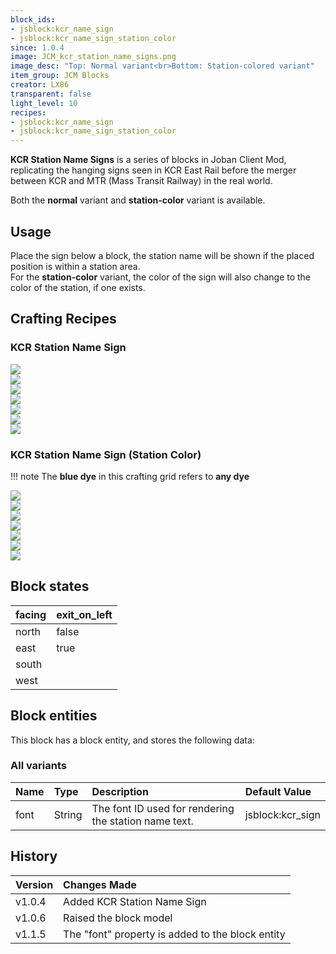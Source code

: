 ```yaml
---
block_ids:
- jsblock:kcr_name_sign
- jsblock:kcr_name_sign_station_color
since: 1.0.4
image: JCM_kcr_station_name_signs.png
image_desc: "Top: Normal variant<br>Bottom: Station-colored variant"
item_group: JCM Blocks
creator: LX86
transparent: false
light_level: 10
recipes:
- jsblock:kcr_name_sign
- jsblock:kcr_name_sign_station_color
---
```


**KCR Station Name Signs** is a series of blocks in Joban Client Mod, replicating the hanging signs seen in KCR East Rail before the merger between KCR and MTR (Mass Transit Railway) in the real world.

Both the **normal** variant and **station-color** variant is available.

## Usage
Place the sign below a block, the station name will be shown if the placed position is within a station area.  
For the **station-color** variant, the color of the sign will also change to the color of the station, if one exists.

## Crafting Recipes
### KCR Station Name Sign
<div class="crafting">
    <div class="crafting-table">
        <!-- row 1 -->
        <div><img src="../crafting/Minecraft_Iron_ingot.png"></div>
        <div><img src="../crafting/Minecraft_Iron_ingot.png"></div>
        <div><img src="../crafting/Minecraft_Iron_ingot.png"></div>
        <!-- row 2 -->
        <div><img src="../crafting/Minecraft_Lapis_lazuli.png"></div>
        <div><img src="../crafting/Minecraft_Iron_ingot.png"></div>
        <div><img src="../crafting/Minecraft_Lapis_lazuli.png"></div>
        <!-- row 3 -->
        <div></div>
        <div></div>
        <div></div>
    </div>
    <div class="crafting-arrow"></div>
    <div class="crafting-result" data-count="3">
        <img src="../crafting/JCM_Item_Kcr_name_sign.png">
    </div>
</div>

### KCR Station Name Sign (Station Color)
!!! note 
    The **blue dye** in this crafting grid refers to **any dye**

<div class="crafting">
    <div class="crafting-table">
        <!-- row 1 -->
        <div><img src="../crafting/Minecraft_Iron_ingot.png"></div>
        <div><img src="../crafting/Minecraft_Iron_ingot.png"></div>
        <div><img src="../crafting/Minecraft_Iron_ingot.png"></div>
        <!-- row 2 -->
        <div><img src="../crafting/Minecraft_Glowstone_dust.png"></div>
        <div><img src="../crafting/Minecraft_Blue_dye.png"></div>
        <div><img src="../crafting/Minecraft_Glowstone_dust.png"></div>
        <!-- row 3 -->
        <div></div>
        <div></div>
        <div></div>
    </div>
    <div class="crafting-arrow"></div>
    <div class="crafting-result" data-count="3">
        <img src="../crafting/JCM_Item_Kcr_name_sign_station_color.png">
    </div>
</div>

## Block states
| facing | exit_on_left |
|:-------|:-------------|
| north  | false        |
| east   | true         |
| south  |              |
| west   |              |

## Block entities
This block has a block entity, and stores the following data:
### All variants
| Name | Type   | Description                                           | Default Value    |
|:-----|:-------|:------------------------------------------------------|:-----------------|
| font | String | The font ID used for rendering the station name text. | jsblock:kcr_sign |

## History
| Version | Changes Made                                         |
|:--------|:-----------------------------------------------------|
| v1.0.4  | Added KCR Station Name Sign                          |
| v1.0.6  | Raised the block model                               |
| v1.1.5  | The "font" property is added to the block entity     |